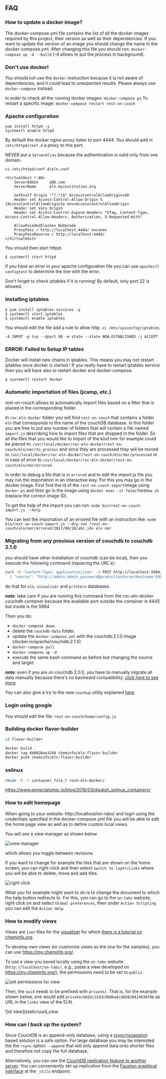 ## FAQ

### How to update a docker image?

The docker-compose.yml file contains the list of all the docker images required by this project,
their version as well as their dependencies.
If you want to update the version of an image you should change the name in the docker-compose.yml. After changing
this file you should run: `docker-compose up -d --build` (-d allows to put the process in background).

### Don't use docker!

You should not use the `docker` instruction because it is not aware of dependencies, and it could lead to unexpected results.
Please always use `docker-compose` instead.

In order to check all the running docker images: `docker-compose ps`
To restart a specific image: `docker-compose restart rest-on-couch`

### Apache configuration

```
yum install httpd -y
systemctl enable httpd
```

By default the docker nginx-proxy listen to port 4444. You should add in `/etc/httpd/conf.d` a proxy to this port.

NEVER put a `ServerAlias` because the authentication is valid only from one domain.

`vi /etc/httpd/conf.d/eln.conf`

```
<VirtualHost *:80>
    ServerAdmin     a@b.com
    ServerName      eln.myinstitution.org

    SetEnvIf Origin "^(.*)$" AccessControlAllowOrigin=$0
    Header set Access-Control-Allow-Origin %{AccessControlAllowOrigin}e env=AccessControlAllowOrigin
    Header set Vary Origin
    Header set Access-Control-Expose-Headers "ETag, Content-Type, Access-Control-Allow-Headers, Authorization, X-Requested-With"

    AllowEncodedSlashes NoDecode
    ProxyPass / http://localhost:4444/ nocanon
    ProxyPassReverse / http://localhost:4444/
</VirtualHost>
```

You should then start httpd:

```
$ systemctl start httpd
```

If you have an error in your apache configuration file you can use `apachectl configtest` to determine the line with the error.

Don't forget to check iptables if it is running! By default, only port 22 is allowed.

### Installing iptables

```
$ yum install iptables-services -y
$ systemctl start iptables
$ systemctl enable iptables
```

You should edit the file add a rule to allow http.
`vi /etc/sysconfig/iptables`

`-A INPUT -p tcp --dport 80 -m state --state NEW,ESTABLISHED -j ACCEPT`

### ERROR: Failed to Setup IP tables

Docker will install new chains in iptables. This means you may not restart iptables once docker is started !
If you really have to restart iptables service then you will have also to restart docker and docker-compose.

```
$ systemctl restart docker
```

### Automatic importation of files (jcamp, etc.)

rest-on-couch allows to automatically import files based on a filter that is placed
in the corresponding folder.

In `roc-eln-docker` folder you will find `rest-on-couch` that contains a folder `eln`
that corresponds to the name of the couchDB database. In this folder you are
free to put any number of folders that will contain a file named `ìmport.js` describing
how to import files that are dropped in the folder.
So all the files that you would like to import of the kind nmr
for example could be placed in:
`/usr/local/docker/roc-eln-docker/rest-on-couch/eln/nmr/to_process` and once they are
processed they will be moved to
`/usr/local/docker/roc-eln-docker/rest-on-couch/eln/nmr/processed` or in case of error to
`/usr/local/docker/roc-eln-docker/rest-on-couch/eln/nmr/errored`.

In order to debug a file that is in `errored` and to edit the import.js file you may run the
importation in an interactive way.
For this you may go in the docker image. First find the id of the `rest-on-couch-import`image
using `docker ps` and then go in the image using `docker exec -it fe2acfbb9bba sh` (replace
the correct image ID).

To get the help of the import you can run:
`node bin/rest-on-couch-import.js --help`

You can test the importation of an errored file with an instruction like:
`node bin/rest-on-couch-import.js --dry-run /rest-on-couch/eln/nmr/errored/2017/08/28/abc.jdx eln nmr`

### Migrating from any previous version of couchdb to couchdb 2.1.0

you should have other installation of couchdb (can be local), then you execute
the following command (replacing the URL's):

```bash
curl -H 'Content-Type: application/json' -X POST http://localhost:5984/_replicate -d \
' { "source": "http://admin:admin_password@productionServerHostname:5984/eln", "target": "http://admin:admin_password@productionServerHostname:5984/eln", "create_target": true }'
```

do that for `eln`, `visualizer` and `printers` databases.

**note**: take care if you are running this command from the roc-eln-docker couchdb container
because the available port outside the container is 4445 but inside is the 5984.

Then you do:

- `docker-compose down`.
- delete the `couchdb-data` folder.
- update the `docker-compose.yml` with the couchdb:2.1.0 image (docker.io/apache/couchdb:2.1.0)
- `docker-compose pull`
- `docker-compose up -d`
- execute the same bash command as before but changing the source and target.

**note**: even if you are on couchdb 2.0.0, you have to manually migrate all
data manually because there's no backward compatibility. [click here to see more](http://docs.couchdb.org/en/2.1.0/install/troubleshooting.html#upgrading)

You can also give a try to the new `couchup` utility explained [here](http://docs.couchdb.org/en/2.1.0/install/upgrading.html#manual-couchdb-1-x-migration)

### Login using google

You should edit the file: `rest-on-couch/home/config.js`

### Building docker flavor-builder

```bash
cd flavor-builder

docker build .
docker tag 4b0026ee3294 cheminfo/eln-flavor-builder
docker push cheminfo/eln-flavor-builder
```

### selinux

```bash
chcon -R -t container_file_t rock-eln-docker/
```

https://www.projectatomic.io/blog/2016/03/dwalsh_selinux_containers/

### How to edit homepage

When going to your website: http://localhost/on-tabs/ and login using the credentials specified in the docker-compose.yml file you will be able to edit the home page view as well as to define custom local views.

You will see a view manager as shown below

![view manager](static/viewmanager.png)

which allows you toggle between revisions.

If you want to change for example the tiles that are shown on the home screen, you can right-click and then select `switch to layer/Links` where you will be able to delete, move and add tiles.

![right click](static/changelayer.png)

What you for example might want to do is to change the document to which the help button redirects to.
For this, you can go to the `on-tabs` website, right click on and select `Global preferences`, then under `Action Scripting` you can edit the `Action Help`

### How to modify views

Views are `json` files for the [visualizer](https://github.com/NPellet/visualizer) for which [there is a tutorial on cheminfo.org](http://www.cheminfo.org/Tutorial/1._Introduction/1.1_Basic_example/index.html).

To develop own views (or customize views as the one for the samples), you can use https://my.cheminfo.org/.

To use a view you saved locally using the `on-tabs` website (`http://localhost/on-tabs/`, e.g., paste a view developed on https://my.cheminfo.org/), the permissions need to be set to `public`.

![set permissions for view](static/permission_view.png)

Then, the `uuid` needs to be prefixed with `private/`. That is, for the example shown below, one would add `private/b692c1543c088ba6c4b5810414036f0b` as URL in the `links` view of the ELN.

![id view](static/uuid_view.

### How can I back up the system?

Since CouchDB is an append-only database, using a [rsync](https://rsync.samba.org/)/[rsnapshot](https://rsnapshot.org/)-based solution is a safe option. For large database you may be interested the the `rsync` option `--append` that will only append data onto shorter files and therefore not copy the full database.

Alternatively, you can use the [CouchDB replication feature to another server](https://guide.couchdb.org/draft/replication.html). You can conveniently set up replication from the [Fauxton graphical interface](https://couchdb.apache.org/fauxton-visual-guide/index.html) at the `_utils` endpoint.
